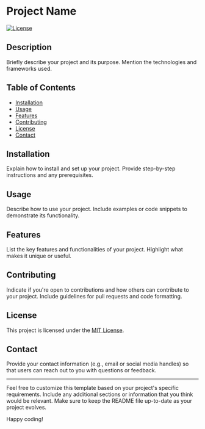 # Project Name

[![License](https://img.shields.io/badge/License-MIT-blue.svg)](LICENSE)

## Description

Briefly describe your project and its purpose. Mention the technologies and frameworks used.

## Table of Contents

- [Installation](#installation)
- [Usage](#usage)
- [Features](#features)
- [Contributing](#contributing)
- [License](#license)
- [Contact](#contact)

## Installation

Explain how to install and set up your project. Provide step-by-step instructions and any prerequisites.

## Usage

Describe how to use your project. Include examples or code snippets to demonstrate its functionality.

## Features

List the key features and functionalities of your project. Highlight what makes it unique or useful.

## Contributing

Indicate if you're open to contributions and how others can contribute to your project. Include guidelines for pull requests and code formatting.

## License

This project is licensed under the [MIT License](LICENSE).

## Contact

Provide your contact information (e.g., email or social media handles) so that users can reach out to you with questions or feedback.

---

Feel free to customize this template based on your project's specific requirements. Include any additional sections or information that you think would be relevant. Make sure to keep the README file up-to-date as your project evolves.

Happy coding!
